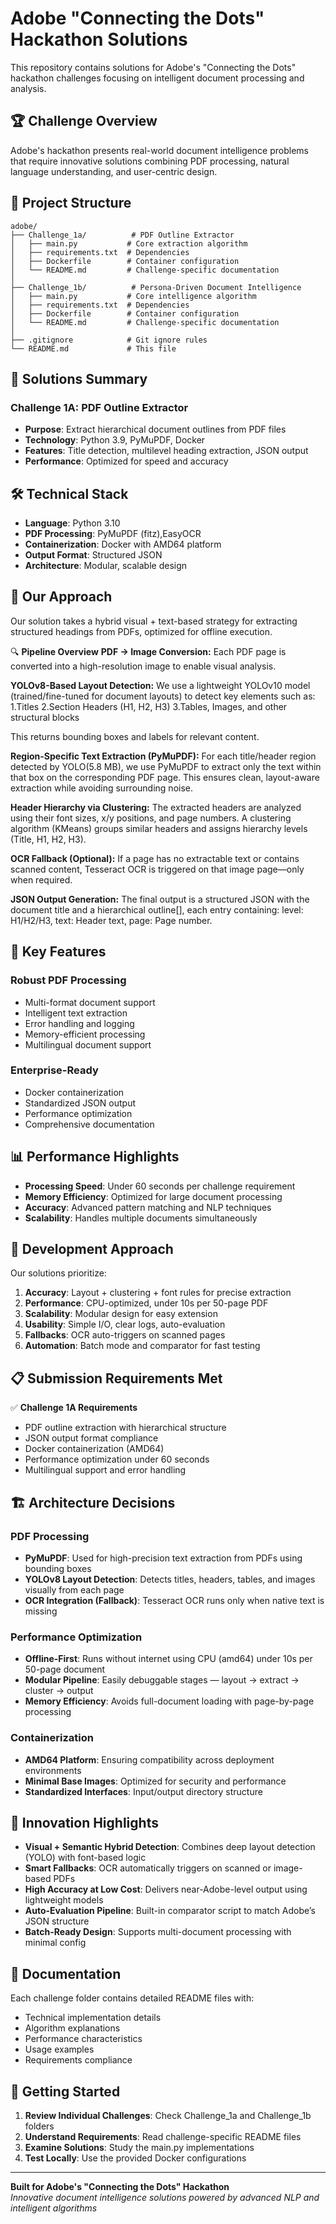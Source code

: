 # Adobe "Connecting the Dots" Hackathon Solutions

This repository contains solutions for Adobe's "Connecting the Dots" hackathon challenges focusing on intelligent document processing and analysis.

## 🏆 Challenge Overview

Adobe's hackathon presents real-world document intelligence problems that require innovative solutions combining PDF processing, natural language understanding, and user-centric design.

## 📁 Project Structure

```
adobe/
├── Challenge_1a/          # PDF Outline Extractor
│   ├── main.py           # Core extraction algorithm
│   ├── requirements.txt  # Dependencies
│   ├── Dockerfile        # Container configuration
│   └── README.md         # Challenge-specific documentation
│
├── Challenge_1b/          # Persona-Driven Document Intelligence
│   ├── main.py           # Core intelligence algorithm
│   ├── requirements.txt  # Dependencies
│   ├── Dockerfile        # Container configuration
│   └── README.md         # Challenge-specific documentation
│
├── .gitignore            # Git ignore rules
└── README.md             # This file
```

## 🚀 Solutions Summary

### Challenge 1A: PDF Outline Extractor
- **Purpose**: Extract hierarchical document outlines from PDF files
- **Technology**: Python 3.9, PyMuPDF, Docker
- **Features**: Title detection, multilevel heading extraction, JSON output
- **Performance**: Optimized for speed and accuracy

## 🛠️ Technical Stack

- **Language**: Python 3.10
- **PDF Processing**: PyMuPDF (fitz),EasyOCR
- **Containerization**: Docker with AMD64 platform
- **Output Format**: Structured JSON
- **Architecture**: Modular, scalable design

## 🧠 Our Approach
Our solution takes a hybrid visual + text-based strategy for extracting structured headings from PDFs, optimized for offline execution.

🔍 **Pipeline Overview**
**PDF → Image Conversion:**
Each PDF page is converted into a high-resolution image to enable visual analysis.

**YOLOv8-Based Layout Detection:**
We use a lightweight YOLOv10 model (trained/fine-tuned for document layouts) to detect key elements such as:
1.Titles
2.Section Headers (H1, H2, H3)
3.Tables, Images, and other structural blocks

This returns bounding boxes and labels for relevant content.

**Region-Specific Text Extraction (PyMuPDF):**
For each title/header region detected by YOLO(5.8 MB), we use PyMuPDF to extract only the text within that box on the corresponding PDF page. This ensures clean, layout-aware extraction while avoiding surrounding noise.

**Header Hierarchy via Clustering:**
The extracted headers are analyzed using their font sizes, x/y positions, and page numbers. A clustering algorithm (KMeans) groups similar headers and assigns hierarchy levels (Title, H1, H2, H3).

**OCR Fallback (Optional):**
If a page has no extractable text or contains scanned content, Tesseract OCR is triggered on that image page—only when required.

**JSON Output Generation:**
The final output is a structured JSON with the document title and a hierarchical outline[], each entry containing:
level: H1/H2/H3,
text: Header text,
page: Page number.

## 🎯 Key Features

### Robust PDF Processing
- Multi-format document support
- Intelligent text extraction
- Error handling and logging
- Memory-efficient processing
- Multilingual document support
  
### Enterprise-Ready
- Docker containerization
- Standardized JSON output
- Performance optimization
- Comprehensive documentation

## 📊 Performance Highlights

- **Processing Speed**: Under 60 seconds per challenge requirement
- **Memory Efficiency**: Optimized for large document processing
- **Accuracy**: Advanced pattern matching and NLP techniques
- **Scalability**: Handles multiple documents simultaneously

## 🔧 Development Approach

Our solutions prioritize:

1. **Accuracy**: Layout + clustering + font rules for precise extraction
2. **Performance**: CPU-optimized, under 10s per 50-page PDF
3. **Scalability**: Modular design for easy extension
4. **Usability**: Simple I/O, clear logs, auto-evaluation
5. **Fallbacks**: OCR auto-triggers on scanned pages
6. **Automation**: Batch mode and comparator for fast testing

## 📋 Submission Requirements Met

✅ **Challenge 1A Requirements**
- PDF outline extraction with hierarchical structure
- JSON output format compliance
- Docker containerization (AMD64)
- Performance optimization under 60 seconds
- Multilingual support and error handling

## 🏗️ Architecture Decisions

### PDF Processing
- **PyMuPDF**: Used for high-precision text extraction from PDFs using bounding boxes
- **YOLOv8 Layout Detection**: Detects titles, headers, tables, and images visually from each page
- **OCR Integration (Fallback)**: Tesseract OCR runs only when native text is missing

### Performance Optimization

- **Offline-First**: Runs without internet using CPU (amd64) under 10s per 50-page document
- **Modular Pipeline**: Easily debuggable stages — layout → extract → cluster → output
- **Memory Efficiency**: Avoids full-document loading with page-by-page processing

### Containerization
- **AMD64 Platform**: Ensuring compatibility across deployment environments
- **Minimal Base Images**: Optimized for security and performance
- **Standardized Interfaces**: Input/output directory structure

## 🎉 Innovation Highlights

- **Visual + Semantic Hybrid Detection**: Combines deep layout detection (YOLO) with      font-based logic
- **Smart Fallbacks**: OCR automatically triggers on scanned or image-based PDFs
- **High Accuracy at Low Cost**: Delivers near-Adobe-level output using lightweight models
- **Auto-Evaluation Pipeline**: Built-in comparator script to match Adobe’s JSON structure
- **Batch-Ready Design**: Supports multi-document processing with minimal config

## 📝 Documentation

Each challenge folder contains detailed README files with:
- Technical implementation details
- Algorithm explanations
- Performance characteristics
- Usage examples
- Requirements compliance

## 🔗 Getting Started

1. **Review Individual Challenges**: Check Challenge_1a and Challenge_1b folders
2. **Understand Requirements**: Read challenge-specific README files
3. **Examine Solutions**: Study the main.py implementations
4. **Test Locally**: Use the provided Docker configurations

---

**Built for Adobe's "Connecting the Dots" Hackathon**  
*Innovative document intelligence solutions powered by advanced NLP and intelligent algorithms*
